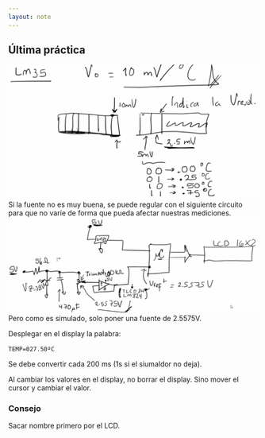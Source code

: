 ```yaml
---
layout: note
---
```


## Última práctica
![c8983779222ddc18d9e652a01e691e25.png](../../img/13dd5ebd28bc4af7b9b7ff0f35a19c5f.png)
Si la fuente no es muy buena, se puede regular con el siguiente circuito para que no varíe de forma que pueda afectar nuestras mediciones.
![3b60b4f0efde50b793d97832b2170980.png](../../img/2025a54124a549d59f4491248f65e849.png)
Pero como es simulado, solo poner una fuente de 2.5575V.

Desplegar en el display la palabra:
```
TEMP=027.50ºC
```

Se debe convertir cada 200 ms (1s si el siumaldor no deja).

Al cambiar los valores en el display, no borrar el display. Sino mover el cursor y cambiar el valor.

### Consejo
Sacar nombre primero por el LCD.